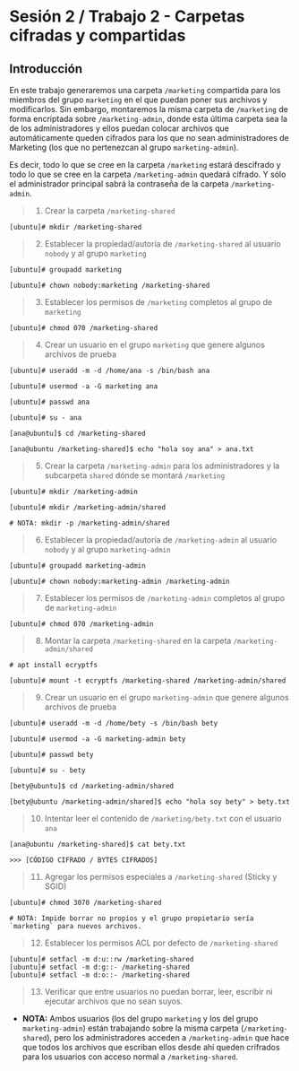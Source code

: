 # Sesión 2 / Trabajo 2 - Carpetas cifradas y compartidas

## Introducción

En este trabajo generaremos una carpeta `/marketing` compartida para los miembros del grupo `marketing` en el que puedan poner sus archivos y modificarlos. Sin embargo, montaremos la misma carpeta de `/marketing` de forma encriptada sobre `/marketing-admin`, donde esta última carpeta sea la de los administradores y ellos puedan colocar archivos que automáticamente queden cifrados para los que no sean administradores de Marketing (los que no pertenezcan al grupo `marketing-admin`).

Es decir, todo lo que se cree en la carpeta `/marketing` estará descifrado y todo lo que se cree en la carpeta `/marketing-admin` quedará cifrado. Y sólo el administrador principal sabrá la contraseña de la carpeta `/marketing-admin`.

> 1. Crear la carpeta `/marketing-shared`

    [ubuntu]# mkdir /marketing-shared

> 2. Establecer la propiedad/autoría de `/marketing-shared` al usuario `nobody` y al grupo `marketing`

    [ubuntu]# groupadd marketing

    [ubuntu]# chown nobody:marketing /marketing-shared

> 3. Establecer los permisos de `/marketing` completos al grupo de `marketing`

    [ubuntu]# chmod 070 /marketing-shared

> 4. Crear un usuario en el grupo `marketing` que genere algunos archivos de prueba

    [ubuntu]# useradd -m -d /home/ana -s /bin/bash ana

    [ubuntu]# usermod -a -G marketing ana

    [ubuntu]# passwd ana

    [ubuntu]# su - ana

    [ana@ubuntu]$ cd /marketing-shared

    [ana@ubuntu /marketing-shared]$ echo "hola soy ana" > ana.txt

> 5. Crear la carpeta `/marketing-admin` para los administradores y la subcarpeta `shared` dónde se montará `/marketing`

    [ubuntu]# mkdir /marketing-admin

    [ubuntu]# mkdir /marketing-admin/shared

    # NOTA: mkdir -p /marketing-admin/shared

> 6. Establecer la propiedad/autoría de `/marketing-admin` al usuario `nobody` y al grupo `marketing-admin`

    [ubuntu]# groupadd marketing-admin

    [ubuntu]# chown nobody:marketing-admin /marketing-admin

> 7. Establecer los permisos de `/marketing-admin` completos al grupo de `marketing-admin`

    [ubuntu]# chmod 070 /marketing-admin

> 8. Montar la carpeta `/marketing-shared` en la carpeta `/marketing-admin/shared`

    # apt install ecryptfs

    [ubuntu]# mount -t ecryptfs /marketing-shared /marketing-admin/shared

> 9. Crear un usuario en el grupo `marketing-admin` que genere algunos archivos de prueba

    [ubuntu]# useradd -m -d /home/bety -s /bin/bash bety

    [ubuntu]# usermod -a -G marketing-admin bety

    [ubuntu]# passwd bety

    [ubuntu]# su - bety

    [bety@ubuntu]$ cd /marketing-admin/shared

    [bety@ubuntu /marketing-admin/shared]$ echo "hola soy bety" > bety.txt

> 10. Intentar leer el contenido de `/marketing/bety.txt` con el usuario `ana`

    [ana@ubuntu /marketing-shared]$ cat bety.txt

    >>> [CÓDIGO CIFRADO / BYTES CIFRADOS]

> 11. Agregar los permisos especiales a `/marketing-shared` (Sticky y SGID)

    [ubuntu]# chmod 3070 /marketing-shared

    # NOTA: Impide borrar no propios y el grupo propietario sería `marketing` para nuevos archivos.

> 12. Establecer los permisos ACL por defecto de `/marketing-shared`

    [ubuntu]# setfacl -m d:u::rw /marketing-shared
    [ubuntu]# setfacl -m d:g::- /marketing-shared
    [ubuntu]# setfacl -m d:o::- /marketing-shared

> 13. Verificar que entre usuarios no puedan borrar, leer, escribir ni ejecutar archivos que no sean suyos.

* **NOTA:** Ambos usuarios (los del grupo `marketing` y los del grupo `marketing-admin`) están trabajando sobre la misma carpeta (`/marketing-shared`), pero los administradores acceden a `/marketing-admin` que hace que todos los archivos que escriban ellos desde ahí queden crifrados para los usuarios con acceso normal a `/marketing-shared`.